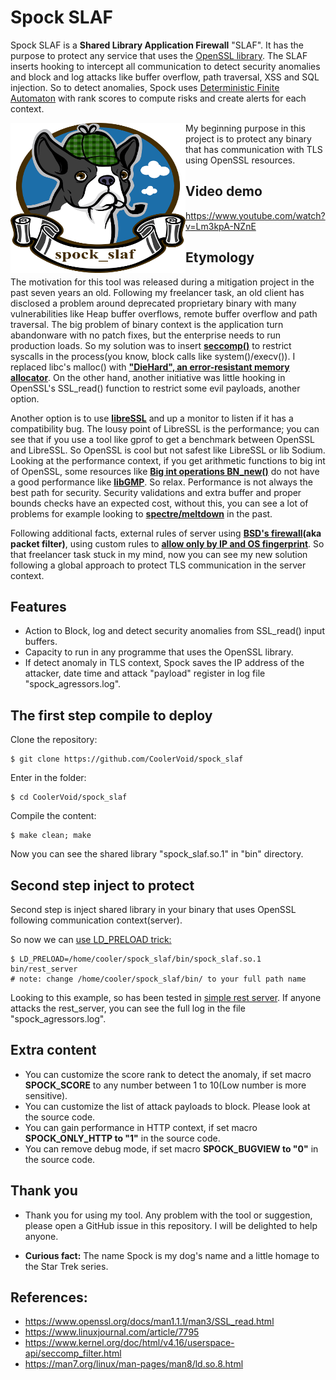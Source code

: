 # Spock SLAF 
Spock SLAF is a **Shared Library Application Firewall** "SLAF". It has the purpose to protect any service that uses the [OpenSSL library](https://www.openssl.org/docs/man1.1.1/man3/SSL_read.html). The SLAF inserts hooking to intercept all communication to detect security anomalies and block and log attacks like buffer overflow, path traversal, XSS and SQL injection. So to detect anomalies, Spock uses [Deterministic Finite Automaton](https://en.wikipedia.org/wiki/Deterministic_finite_automaton) with rank scores to compute risks and create alerts for each context.

<img align="left" width="280" height="240" src="https://github.com/CoolerVoid/spock_slaf/blob/main/doc/spock_slaf_logo.png">
My beginning purpose in this project is to protect any binary that has communication with TLS using OpenSSL resources. 

## Video demo

https://www.youtube.com/watch?v=Lm3kpA-NZnE

## Etymology

The motivation for this tool was released during a mitigation project in the past seven years an old. Following my freelancer task, an old client has disclosed a problem around deprecated proprietary binary with many vulnerabilities like Heap buffer overflows, remote buffer overflow and path traversal. The big problem of binary context is the application turn abandonware with no patch fixes, but the enterprise needs to run production loads. So my solution was to insert **[seccomp()](https://kubernetes.io/docs/tutorials/security/seccomp/)** to restrict syscalls in the process(you know, block calls like system()/execv()). I replaced libc's malloc() with **["DieHard", an error-resistant memory allocator](https://github.com/emeryberger/DieHard)**. On the other hand, another initiative was little hooking in OpenSSL's SSL_read() function to restrict some evil payloads, another option.

Another option is to use **[libreSSL](https://www.libressl.org/)** and up a monitor to listen if it has a compatibility bug. The lousy point of LibreSSL is the performance; you can see that if you use a tool like gprof to get a benchmark between OpenSSL and LibreSSL. So OpenSSL is cool but not safest like LibreSSL or lib Sodium. Looking at the performance context, if you get arithmetic functions to big int of OpenSSL, some resources like **[Big int operations BN_new()](https://www.openssl.org/docs/man1.0.2/man3/bn.html)** do not have a good performance like **[libGMP](https://gmplib.org/gmp6.1)**. So relax. Performance is not always the best path for security. Security validations and extra buffer and proper bounds checks have an expected cost, without this, you can see a lot of problems for example looking to **[spectre/meltdown](https://meltdownattack.com/)** in the past.

Following additional facts, external rules of server using **[BSD's firewall](https://www.openbsd.org/faq/pf/filter.html)(aka packet filter)**, using custom rules to **[allow only by IP and OS fingerprint](https://www.openbsd.org/faq/pf/filter.html#osfp)**. So that freelancer task stuck in my mind, now you can see my new solution following a global approach to protect TLS communication in the server context.


Features
---
* Action to Block, log and detect security anomalies from SSL_read() input buffers.
* Capacity to run in any programme that uses the OpenSSL library.
* If detect anomaly in TLS context, Spock saves the IP address of the attacker, date time and attack "payload" register in log file "spock_agressors.log".


The first step compile to deploy
--

Clone the repository:
```
$ git clone https://github.com/CoolerVoid/spock_slaf
```

Enter in the folder:
```
$ cd CoolerVoid/spock_slaf
```
Compile the content:
```
$ make clean; make
```
Now you can see the shared library "spock_slaf.so.1" in "bin" directory.



Second step inject to protect
--

Second step is inject shared library in your binary that uses OpenSSL following communication context(server).

So now we can [use LD_PRELOAD trick:](https://catonmat.net/simple-ld-preload-tutorial)
```
$ LD_PRELOAD=/home/cooler/spock_slaf/bin/spock_slaf.so.1 bin/rest_server
# note: change /home/cooler/spock_slaf/bin/ to your full path name
```
Looking to this example, so has been tested in [simple rest server](https://github.com/CoolerVoid/optionscat).
If anyone attacks the rest_server, you can see the full log in the file "spock_agressors.log".



Extra content
--
* You can customize the score rank to detect the anomaly, if set macro **SPOCK_SCORE** to any number between 1 to 10(Low number is more sensitive).
* You can customize the list of attack payloads to block. Please look at the source code.
* You can gain performance in HTTP context, if set macro **SPOCK_ONLY_HTTP to "1"** in the source code.
* You can remove debug mode, if set macro **SPOCK_BUGVIEW to "0"** in the source code.




Thank you
--

* Thank you for using my tool. Any problem with the tool or suggestion, please open a GitHub issue in this repository. I will be delighted to help anyone.

* **Curious fact:** The name Spock is my dog's name and a little homage to the Star Trek series.


References:
---

* https://www.openssl.org/docs/man1.1.1/man3/SSL_read.html
* https://www.linuxjournal.com/article/7795
* https://www.kernel.org/doc/html/v4.16/userspace-api/seccomp_filter.html
* https://man7.org/linux/man-pages/man8/ld.so.8.html




